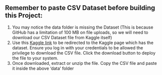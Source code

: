 ## Remember to paste CSV Dataset before building this Project:

1. You may notice the data folder is missing the Dataset (This is because GitHub has a limitation of 100 MB on file uploads, so we will need to download our CSV Dataset file from Kaggle itself)
2. Use this [Kaggle link](https://www.kaggle.com/datasets/shubhamkumartomar/flight-weather-dataset) to be redirected to the Kaggle page which has the dataset. Ensure you log in with your credentials to be allowed the privilege to download the CSV file. Click the download button to deploy the file to your system.
3. Once downloaded, extract or unzip the file. Copy the CSV file and paste it inside the above ‘data’ folder 
